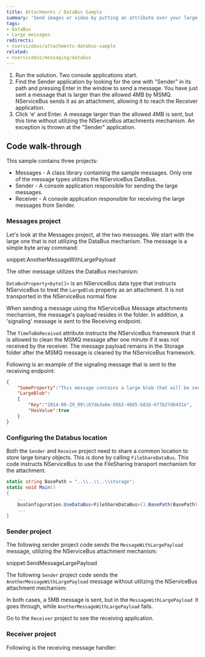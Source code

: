 ```yaml
---
title: Attachments / DataBus Sample
summary: 'Send images or video by putting an attribute over your large property. NServiceBus takes care of the rest. '
tags:
- DataBus
- Large messages
redirects:
- nservicebus/attachments-databus-sample
related:
- nservicebus/messaging/databus
---
```


 1. Run the solution. Two console applications start.
 2. Find the Sender application by looking for the one with "Sender" in its path and pressing Enter in the window to send a message.      You have just sent a message that is larger than the allowed 4MB by MSMQ. NServiceBus sends it as an attachment, allowing it to reach the Receiver application.
 3. Click 'e' and Enter. A message larger than the allowed 4MB is sent, but this time without utilizing the NServiceBus attachments mechanism. An exception is thrown at the "Sender" application.

## Code walk-through

This sample contains three projects: 

 * Messages - A class library containing the sample messages. Only one of the message types utilizes the NServiceBus DataBus.
 * Sender - A console application responsible for sending the large messages.
 * Receiver - A console application responsible for receiving the large messages from Sender.

### Messages project
 
Let's look at the Messages project, at the two messages. We start with the large one that is not utilizing the DataBus mechanism. The message is a simple byte array command:

snippet:AnotherMessageWithLargePayload

The other message utilizes the DataBus mechanism:

<!-- import MessageWithLargePayload --> 

`DataBusProperty<byte[]>` is an NServiceBus data type that instructs NServiceBus to treat the `LargeBlob` property as an attachment. It is not transported in the NServiceBus normal flow.

When sending a message using the NServiceBus Message attachments mechanism, the message's payload resides in the folder. In addition, a
'signaling' message is sent to the Receiving endpoint.

The `TimeToBeReceived` attribute instructs the NServiceBus framework that it is allowed to clean the MSMQ message after one minute if it was not received by the receiver. The message payload remains in the Storage folder after the MSMQ message is cleaned by the NServiceBus framework.

Following is an example of the signaling message that is sent to the receiving endpoint:

```json
{
	"SomeProperty":"This message contains a large blob that will be sent on the data bus",
	"LargeBlob":
	{
		"Key":"2014-09-29_09\\67de3a8e-0563-40d5-b81b-6f7b27d6431e",
		"HasValue":true
	}
}
```

### Configuring the Databus location

Both the `Sender` and `Receive` project need to share a common location to store large binary objects. This is done by calling `FileShareDataBus`. This code instructs NServiceBus to use the FileSharing transport mechanism for the attachment. 

```C#
static string BasePath = "..\\..\\..\\storage";
static void Main()
{
    ...
    busConfiguration.UseDataBus<FileShareDataBus>().BasePath(BasePath);
    ...
}
```
 
### Sender project

The following sender project code sends the `MessageWithLargePayload `message, utilizing the NServiceBus attachment mechanism:

snippet:SendMessageLargePayload

The following `Sender` project code sends the `AnotherMessageWithLargePayload` message without utilizing the NServiceBus attachment mechanism:

<!-- import SendMessageTooLargePayload --> 

In both cases, a 5MB message is sent, but in the `MessageWithLargePayload `it goes through, while `AnotherMessageWithLargePayload` fails.

Go to the `Receiver` project to see the receiving application.

### Receiver project

Following is the receiving message handler:

<!-- import MessageWithLargePayloadHandler --> 
